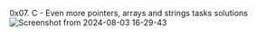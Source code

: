  0x07. C - Even more pointers, arrays and strings  tasks solutions
 ![Screenshot from 2024-08-03 16-29-43](https://github.com/user-attachments/assets/df129a26-25f0-4036-8623-8cda3d2a49d3)
